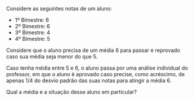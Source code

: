 Considere as seguintes notas de um aluno:

* 1º Bimestre: 6
* 2º Bimestre: 6
* 3º Bimestre: 4
* 4º Bimestre: 5

Considere que o aluno precisa de um média 6 para passar e reprovado caso sua média seja menor do que 5.

Caso tenha média entre 5 e 6, o aluno passa por uma análise individual do professor, em que o aluno é aprovado caso precise, como acréscimo, de apenas 1/4 do desvio padrão das suas notas para atingir a média 6.

Qual a média e a situação desse aluno em particular?